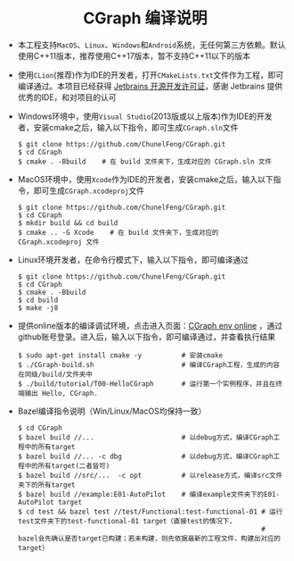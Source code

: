 <h1 align="center">
  CGraph 编译说明
</h1>

* 本工程支持`MacOS`、`Linux`、`Windows`和`Android`系统，无任何第三方依赖。默认使用C++11版本，推荐使用C++17版本，暂不支持C++11以下的版本


* 使用`CLion`(推荐)作为IDE的开发者，打开`CMakeLists.txt`文件作为工程，即可编译通过。本项目已经获得 [Jetbrains 开源开发许可证](https://www.jetbrains.com/zh-cn/community/opensource/#support )，感谢 Jetbrains 提供优秀的IDE，和对项目的认可


* Windows环境中，使用`Visual Studio`(2013版或以上版本)作为IDE的开发者，安装cmake之后，输入以下指令，即可生成`CGraph.sln`文件
  ```shell
  $ git clone https://github.com/ChunelFeng/CGraph.git
  $ cd CGraph
  $ cmake . -Bbuild    # 在 build 文件夹下，生成对应的 CGraph.sln 文件
  ```

* MacOS环境中，使用`Xcode`作为IDE的开发者，安装cmake之后，输入以下指令，即可生成`CGraph.xcodeproj`文件
  ```shell
  $ git clone https://github.com/ChunelFeng/CGraph.git
  $ cd CGraph
  $ mkdir build && cd build
  $ cmake .. -G Xcode    # 在 build 文件夹下，生成对应的 CGraph.xcodeproj 文件
  ```

* Linux环境开发者，在命令行模式下，输入以下指令，即可编译通过
  ```shell
  $ git clone https://github.com/ChunelFeng/CGraph.git
  $ cd CGraph
  $ cmake . -Bbuild
  $ cd build
  $ make -j8
  ```

* 提供online版本的编译调试环境，点击进入页面：[CGraph env online](https://gitpod.io/#/github.com/ChunelFeng/CGraph) ，通过github账号登录。进入后，输入以下指令，即可编译通过，并查看执行结果
  ```shell
  $ sudo apt-get install cmake -y          # 安装cmake
  $ ./CGraph-build.sh                      # 编译CGraph工程，生成的内容在同级/build/文件夹中
  $ ./build/tutorial/T00-HelloCGraph       # 运行第一个实例程序，并且在终端输出 Hello, CGraph.
  ```

* Bazel编译指令说明（Win/Linux/MacOS均保持一致）
  ```shell
  $ cd CGraph
  $ bazel build //...                      # 以debug方式，编译CGraph工程中的所有target
  $ bazel build //... -c dbg               # 以debug方式，编译CGraph工程中的所有target(二者皆可)
  $ bazel build //src/...  -c opt          # 以release方式，编译src文件夹下的所有target
  $ bazel build //example:E01-AutoPilot    # 编译example文件夹下的E01-AutoPilot target
  $ cd test && bazel test //test/Functional:test-functional-01 # 运行test文件夹下的test-functional-01 target（直接test的情况下，
                                                               # bazel会先确认是否target已构建；若未构建，则先依据最新的工程文件，构建出对应的target）
  ```
